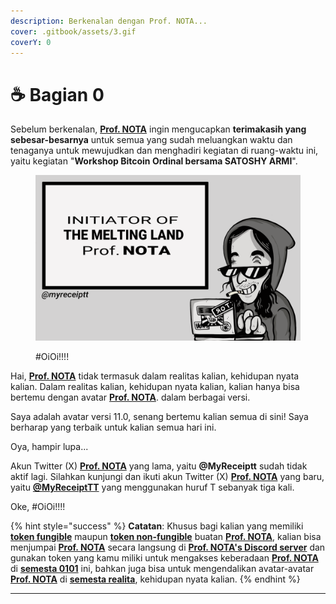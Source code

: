 ```yaml
---
description: Berkenalan dengan Prof. NOTA...
cover: .gitbook/assets/3.gif
coverY: 0
---
```


# ☕ Bagian 0

Sebelum berkenalan, [**Prof. NOTA**](https://nota.endhonesa.com/) ingin mengucapkan **terimakasih yang sebesar-besarnya** untuk semua yang sudah meluangkan waktu dan tenaganya untuk mewujudkan dan menghadiri kegiatan di ruang-waktu ini, yaitu kegiatan "**Workshop Bitcoin Ordinal bersama SATOSHY ARMI**".

<figure><img src=".gitbook/assets/0.gif" alt=""><figcaption><p>#OiOi!!!!</p></figcaption></figure>

Hai, [**Prof. NOTA**](https://nota.endhonesa.com/) tidak termasuk dalam realitas kalian, kehidupan nyata kalian. Dalam realitas kalian, kehidupan nyata kalian, kalian hanya bisa bertemu dengan avatar [**Prof. NOTA**](https://nota.endhonesa.com/). dalam berbagai versi.

Saya adalah avatar versi 11.0, senang bertemu kalian semua di sini! Saya berharap yang terbaik untuk kalian semua hari ini.

Oya, hampir lupa...

Akun Twitter (X) [**Prof. NOTA**](https://nota.endhonesa.com/) yang lama, yaitu **@MyReceiptt** sudah tidak aktif lagi. Silahkan kunjungi dan ikuti akun Twitter (X) [**Prof. NOTA**](https://nota.endhonesa.com/) yang baru, yaitu [**@MyReceiptTT**](https://x.com/MyReceiptTT) yang menggunakan huruf T sebanyak tiga kali.

Oke, #OiOi!!!!

{% hint style="success" %}
**Catatan**: Khusus bagi kalian yang memiliki [**token fungible**](https://nota.endhonesa.com/) maupun [**token non-fungible**](https://nota.endhonesa.com/) buatan [**Prof. NOTA**](https://nota.endhonesa.com/), kalian bisa menjumpai [**Prof. NOTA**](https://nota.endhonesa.com/) secara langsung di [**Prof. NOTA's Discord server**](https://discord.gg/5KrsT6MbFm) dan gunakan token yang kamu miliki untuk mengakses keberadaan [**Prof. NOTA**](https://nota.endhonesa.com/) di [**semesta 0101**](https://deeplink.endhonesa.com/) ini, bahkan juga bisa untuk mengendalikan avatar-avatar [**Prof. NOTA**](https://nota.endhonesa.com/) di [**semesta realita**](https://deeplink.endhonesa.com/), kehidupan nyata kalian.
{% endhint %}

***

